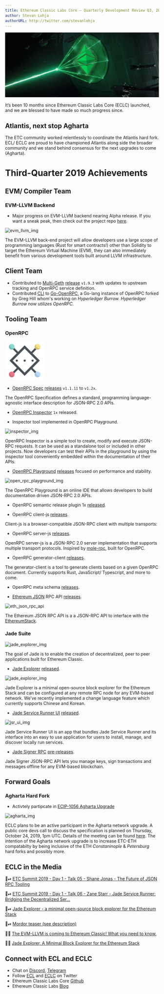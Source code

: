```yaml
---
title: Ethereum Classic Labs Core — Quarterly Development Review Q3, 2019
author: Stevan Lohja
authorURL: http://twitter.com/stevanlohja
---
```


![article_banner](https://github.com/stevanlohja/ETC_Gifs/blob/master/etc_death_star.png?raw=true)

It’s been 10 months since Ethereum Classic Labs Core (ECLC) launched, and we are blessed to have made so much progress since.

## Atlantis, next stop Agharta

The ETC community worked relentlessly to coordinate the Atlantis hard fork. ECL/ ECLC are proud to have championed Atlantis along side the broader community and we stand behind consensus for the next upgrades to come (Agharta).

# Third-Quarter 2019 Achievements

## EVM/ Compiler Team

### EVM-LLVM Backend

- Major progress on EVM-LLVM backend nearing Alpha release. If you want a sneak peak, then check out the project repo [here](https://github.com/etclabscore/evm_llvm).

![evm_llvm_img](https://miro.medium.com/max/1150/1*fN8cQg_61dircMPhnzfogw.png)

The EVM-LLVM back-end project will allow developers use a large scope of programming languages (Rust for smart contracts!) other than Solidity to target the Ethereum Virtual Machine (EVM), they can also immediately benefit from various development tools built around LLVM infrastructure.

## Client Team

- Contributed to [Multi-Geth](https://github.com/multi-geth/multi-geth) [release](https://github.com/multi-geth/multi-geth/releases) `v1.9.3` with updates to upstream tracking and OpenRPC service definition.
- Contributed [CLI](https://github.com/gregdhill/go-openrpc/pull/4) to [Go-OpenRPC](https://github.com/gregdhill/go-openrpc), a Go-lang instance of OpenRPC forked by Greg Hill whom's working on *Hyperledger Burrow. Hyperledger Burrow now utilizes OpenRPC.*

## Tooling Team

### OpenRPC

![open_rpc_logo](https://github.com/open-rpc/design/blob/master/icons/open-rpc-logo-noText/open-rpc-logo-noText%20(PNG)/128x128.png?raw=true)

- [OpenRPC Spec](https://spec.open-rpc.org/) [releases](https://github.com/open-rpc/spec/releases) `v1.1.11` to `v1.2x`.

The OpenRPC Specification defines a standard, programming language-agnostic interface description for JSON-RPC 2.0 APIs.

- [OpenRPC Inspector](https://inspector.open-rpc.org/) `1x` released.
  
- Inspector tool implemented in OpenRPC Playground.

![inspector_img](https://i.imgur.com/PA4sVM3.png)

OpenRPC Inspector is a simple tool to create, modify and execute JSON-RPC requests. It can be used as a standalone tool or included in other projects. Now developers can test their APIs in the playground by using the inspector tool conveniently embedded within the documentation of their APIs.

- [OpenRPC Playground](https://playground.open-rpc.org/) [releases](https://github.com/open-rpc/playground/releases) focused on performance and stability.

![open_rpc_playground_img](https://user-images.githubusercontent.com/364566/60648033-ef5d6580-9df3-11e9-8b48-5e239f0c7574.png)

The OpenRPC Playground is an online IDE that allows developers to build documentation driven JSON-RPC 2.0 APIs. 

- OpenRPC semantic release plugin 1x [released](https://github.com/open-rpc/semantic-release-plugin).
  
- OpenRPC client-js [releases](https://github.com/open-rpc/client-js/releases).

Client-js is a browser-compatible JSON-RPC client with multiple transports:

- OpenRPC server-js [releases](https://github.com/open-rpc/server-js/releases).

OpenRPC server-js is a JSON-RPC 2.0 server implementation that supports multiple transport protocols. Inspired by [mole-rpc](https://github.com/koorchik/node-mole-rpc), built for OpenRPC.

- OpenRPC generator-client [releases](https://github.com/open-rpc/generator-client/releases).

The generator-client is a tool to generate clients based on a given OpenRPC document. Currently supports Rust, JavaScript/ Typescript, and more to come.

- OpenRPC meta schema [releases](https://github.com/open-rpc/meta-schema/releases).

- [Ethereum JSON](https://github.com/etclabscore/ethereum-json-rpc-specification) RPC API [releases](https://github.com/etclabscore/ethereum-json-rpc-specification/releases).

![eth_json_rpc_api](https://pbs.twimg.com/media/ECbGY3XWkAMf2uX?format=jpg&name=small)

The Ethereum JSON RPC API is a a JSON-RPC API to interface with the [EthereumStack](https://github.com/etclabscore/ethereum-json-rpc-specification/releases).

### Jade Suite

![jade_explorer_img](https://miro.medium.com/max/1121/0*Iy8iW5zEyJU56XkA.png)

The goal of Jade is to enable the creation of decentralized, peer to peer applications built for Ethereum Classic.

- [Jade Explorer](https://explorer.jade.builders/) [released](https://github.com/etclabscore/jade-explorer).

![jade_explorer_img](https://i.imgur.com/p8iNuJg.gif)

Jade Explorer is a minimal open-source block explorer for the Ethereum Stack and can be configured at any remote RPC node for any EVM-based network. We’ve recently implemented a change language feature which currently supports Chinese and Korean.

- [Jade Service Runner UI](https://github.com/etclabscore/jade-service-runner-ui) [released](https://github.com/etclabscore/jade-service-runner-ui).

![jsr_ui_img](https://user-images.githubusercontent.com/364566/63100364-cc15f200-bf2b-11e9-9698-12e05a8d0bd0.gif)

Jade Service Runner UI is an app that bundles Jade Service Runner and its interface into an easy to use application for users to install, manage, and discover locally run services.

- [Jade Signer RPC](https://github.com/etclabscore/jade-signer-rpc) [pre-releases](https://github.com/etclabscore/jade-signer-rpc/releases).

Jade Signer JSON-RPC API lets you manage keys, sign transactions and messages offline for any EVM-based blockchain.

## Forward Goals

### Agharta Hard Fork

- Activtely partipcate in [ECIP-1056 Agharta Upgrade](http://ecips.ethereumclassic.org/ECIPs/ecip-1056)

![agharta_img](https://github.com/stevanlohja/ETC_Gifs/blob/master/Forks/agharta-banner.jpg?raw=true)

ECLC plans to be an active participant in the Agharta network upgrade. A public core devs call to discuss the specification is planned on Thursday, October 24, 2019, 1pm UTC. Details of the meeting can be found [here](https://github.com/ethereumclassic/ECIPs/issues/135). The intention of the Agharta network upgrade is to increase ETC-ETH compatabilty by being inclusive of the ETH *Constaninople* & *Petersburg* hard forks and possibly more.

## ECLC in the Media

🔗⏯ [ETC Summit 2019 - Day 1 - Talk 05 - Shane Jonas - The Future of JSON RPC Tooling](https://www.youtube.com/watch?v=g2zUSyXW6nI)

🔗⏯ [ETC Summit 2019 - Day 1 - Talk 06 - Zane Starr - Jade Service Runner: Bridging the Decentralized Ser...](https://www.youtube.com/watch?v=xZuZ-wrWCFs)

🔗⏯ [Jade Explorer - a minimal open-source block explorer for the Ethereum Stack](https://www.youtube.com/watch?v=O3CguPx_XDE&t=3s)

🔗⏯ [Mordor teaser (see description)](https://www.youtube.com/watch?v=3bmjiJDhGyo)

🔗📰 [The EVM-LLVM is coming to Ethereum Classic! What you need to know.](https://medium.com/etclabscore/the-evm-llvm-is-coming-to-ethereum-classic-what-you-need-to-know-c13962f25571)

🔗📰 [Jade Explorer, A Minimal Block Explorer for the Ethereum Stack
](https://medium.com/etclabscore/jade-explorer-a-minimal-block-explorer-for-the-ethereum-stack-a0df1aecdc38)

## Connect with ECL and ECLC

- Chat on [Discord](https://discordapp.com/invite/NgzMPaj), [Telegram](https://t.me/etclabs)
- Follow [ECL](https://twitter.com/etclabs) and [ECLC](https://twitter.com/etclabscore) on Twitter
- Ethereum Classic Labs Core [Github](https://github.com/etclabscore)
- Ethereum Classic Labs [Blog](https://medium.com/ethereum-classic-labs)